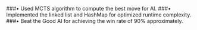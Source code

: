 ###•	Used MCTS algorithm to compute the best move for AI. 
###•	Implemented the linked list and HashMap for optimized runtime complexity. 
###•	Beat the Good AI for achieving the win rate of 90% approximately.
